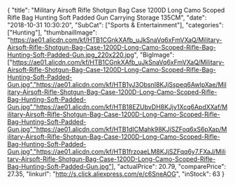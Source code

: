 {
	"title": "Military Airsoft Rifle Shotgun Bag Case 1200D Long Camo Scoped Rifle Bag Hunting Soft Padded Gun Carrying Storage 135CM",
	"date": "2018-10-31 10:30:20",
	"SubCat": ["Sports & Entertainment"],
	"categories": ["Hunting"],
	"thumbnailImage": "https://ae01.alicdn.com/kf/HTB1CGnkXAfb_uJkSnaVq6xFmVXaQ/Military-Airsoft-Rifle-Shotgun-Bag-Case-1200D-Long-Camo-Scoped-Rifle-Bag-Hunting-Soft-Padded-Gun.jpg_220x220.jpg",
	"BigImage": ["https://ae01.alicdn.com/kf/HTB1CGnkXAfb_uJkSnaVq6xFmVXaQ/Military-Airsoft-Rifle-Shotgun-Bag-Case-1200D-Long-Camo-Scoped-Rifle-Bag-Hunting-Soft-Padded-Gun.jpg","https://ae01.alicdn.com/kf/HTB1yJ3ObsnI8KJjSspeq6AwIpXae/Military-Airsoft-Rifle-Shotgun-Bag-Case-1200D-Long-Camo-Scoped-Rifle-Bag-Hunting-Soft-Padded-Gun.jpg","https://ae01.alicdn.com/kf/HTB18EZUbvDH8KJjy1Xcq6ApdXXaf/Military-Airsoft-Rifle-Shotgun-Bag-Case-1200D-Long-Camo-Scoped-Rifle-Bag-Hunting-Soft-Padded-Gun.jpg","https://ae01.alicdn.com/kf/HTB1dICMahk98KJjSZFoq6xS6pXap/Military-Airsoft-Rifle-Shotgun-Bag-Case-1200D-Long-Camo-Scoped-Rifle-Bag-Hunting-Soft-Padded-Gun.jpg","https://ae01.alicdn.com/kf/HTB1frzoaeLM8KJjSZFqq6y7.FXaJ/Military-Airsoft-Rifle-Shotgun-Bag-Case-1200D-Long-Camo-Scoped-Rifle-Bag-Hunting-Soft-Padded-Gun.jpg"],
	"actualPrice": 20.79,
	"comparePrice": 27.35,
	"linkurl": "http://s.click.aliexpress.com/e/c6SneAOG",
	"inStock": 63
}
